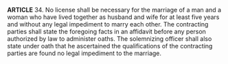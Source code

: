 **ARTICLE** 34. No license shall be necessary for the marriage of a man and a woman who have lived together as husband and wife for at least five years and without any legal impediment to marry each other. The contracting parties shall state the foregoing facts in an affidavit before any person authorized by law to administer oaths. The solemnizing officer shall also state under oath that he ascertained the qualifications of the contracting parties are found no legal impediment to the marriage. 
